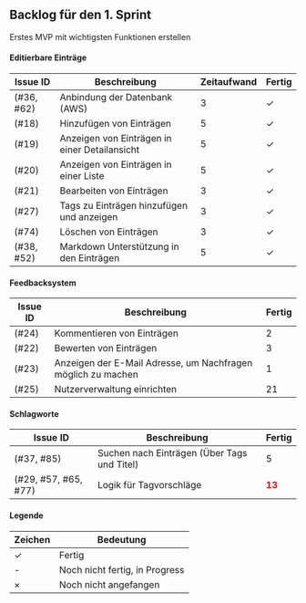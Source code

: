 ## Backlog für den 1. Sprint
Erstes MVP mit wichtigsten Funktionen erstellen

#### Editierbare Einträge
Issue ID|Beschreibung|Zeitaufwand|Fertig
---|---|---|---
(#36, #62)|Anbindung der Datenbank (AWS)|3|✓|
(#18) |Hinzufügen von Einträgen|5|✓
(#19) |Anzeigen von Einträgen in einer Detailansicht|5|✓
(#20) |Anzeigen von Einträgen in einer Liste|5|✓
(#21) |Bearbeiten von Einträgen|3|✓
(#27) |Tags zu Einträgen hinzufügen und anzeigen|3|✓
(#74) |Löschen von Einträgen|3|✓
(#38, #52)|Markdown Unterstützung in den Einträgen|5|✓

#### Feedbacksystem
Issue ID|Beschreibung|Fertig
---|---|---
(#24)|Kommentieren von Einträgen|2|✓
(#22)|Bewerten von Einträgen|3|✓
(#23)|Anzeigen der E-Mail Adresse, um Nachfragen möglich zu machen|1|✓
(#25)|Nutzerverwaltung einrichten|21|✓

#### Schlagworte
Issue ID|Beschreibung|Fertig
---|---|---
(#37, #85)|Suchen nach Einträgen (Über Tags und Titel)|5|✓
(#29, #57, #65, #77)|Logik für Tagvorschläge|<span style="color:red">**13**</span>|✓

#### Legende
Zeichen|Bedeutung
---|---
✓|Fertig
-|Noch nicht fertig, in Progress
×|Noch nicht angefangen
